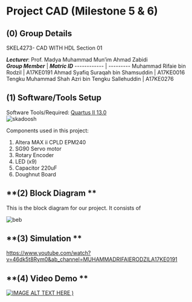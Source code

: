 # Project CAD (Milestone 5 & 6)

## **(0) Group Details**<br />
SKEL4273- CAD WITH HDL Section 01

_**Lecturer**_: Prof. Madya Muhammad Mun’im Ahmad Zabidi<br />
_**Group Member**_ | _**Matric ID**_
------------ | ---------
Muhammad Rifaie bin Rodzil | A17KE0191
Ahmad Syafiq Suraqah bin Shamsuddin | A17KE0016 
Tengku Muhammad Shah Azri bin Tengku Sallehuddin | A17KE0276

## **(1) Software/Tools Setup**<br />

Software Tools/Required: [Quartus II 13.0](https://fpgasoftware.intel.com/13.0sp1/)<br />
![skadoosh](https://user-images.githubusercontent.com/77776074/125202554-aaa01b00-e2a6-11eb-8108-811e12ed4425.PNG)

Components used in this project:

1. Altera MAX ii CPLD EPM240
2. SG90 Servo motor
3. Rotary Encoder
4. LED (x9)
5. Capacitor 220uF
6. Doughnut Board 

## **(2) Block Diagram **<br />

This is the block diagram for our project. It consists of 

![beb](https://user-images.githubusercontent.com/77776074/125202670-1edabe80-e2a7-11eb-9168-d1251619cc00.png)

## **(3) Simulation **<br />

https://www.youtube.com/watch?v=46dk5t8Rym0&ab_channel=MUHAMMADRIFAIERODZILA17KE0191




## **(4) Video Demo **<br />

[![IMAGE ALT TEXT HERE](https://user-images.githubusercontent.com/77776074/125202792-c9eb7800-e2a7-11eb-8360-5a7b5c0ba390.PNG)
)](https://www.youtube.com/watch?v=46dk5t8Rym0&ab_channel=MUHAMMADRIFAIERODZILA17KE0191)



